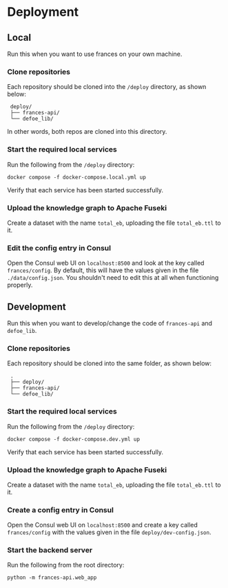 # Deployment
## Local

Run this when you want to use frances on your own machine.

### Clone repositories
Each repository should be cloned into the `/deploy` directory, as shown below:
```
 deploy/
 ├── frances-api/
 └── defoe_lib/
```

In other words, both repos are cloned into this directory.

### Start the required local services

Run the following from the `/deploy` directory:

`docker compose -f docker-compose.local.yml up`

Verify that each service has been started successfully.

### Upload the knowledge graph to Apache Fuseki

Create a dataset with the name `total_eb`, uploading the file `total_eb.ttl` to it.

### Edit the config entry in Consul

Open the Consul web UI on `localhost:8500` and look at the key called `frances/config`. By default, this will have the values given in the file `./data/config.json`. You shouldn't need to edit this at all when functioning properly.

## Development

Run this when you want to develop/change the code of `frances-api` and `defoe_lib`.

### Clone repositories
Each repository should be cloned into the same folder, as shown below:
```
 .
 ├── deploy/
 ├── frances-api/
 └── defoe_lib/
```

### Start the required local services

Run the following from the `/deploy` directory:

`docker compose -f docker-compose.dev.yml up`

Verify that each service has been started successfully.

### Upload the knowledge graph to Apache Fuseki

Create a dataset with the name `total_eb`, uploading the file `total_eb.ttl` to it.

### Create a config entry in Consul

Open the Consul web UI on `localhost:8500` and create a key called `frances/config` with the values given in the file `deploy/dev-config.json`.

### Start the backend server

Run the following from the root directory:

`python -m frances-api.web_app`


